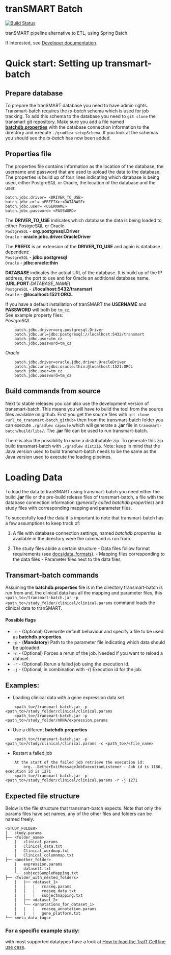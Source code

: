 tranSMART Batch
============================
[![Build Status](https://travis-ci.org/thehyve/transmart-batch.svg?branch=master)](https://travis-ci.org/thehyve/transmart-batch)

tranSMART pipeline alternative to ETL, using Spring Batch.

If interested, see [Developer documentation](docs/developer_docs.md).

# Quick start: Setting up transmart-batch

## Prepare database
To prepare the tranSMART database you need to have admin rights. Transmart-batch requires the *ts-batch* schema which is used for job tracking. To add this schema to the database you need to `git clone` the transmart git repository. Make sure you add a file named [**batchdb.properties**](#properties_file) with the database connection information to the directory and execute `./gradlew setupSchema`. If you look at the schemas you should see the *ts-batch* has now been added.

## Properties file
The properties file contains information as the location of the database, the username and password that are used to upload the data to the database. The properties is build up of four lines indicating which database is being used, either PostgreSQL or Oracle, the location of the database and the user.

    batch.jdbc.driver= <DRIVER_TO_USE>  
    batch.jdbc.url= <PREFIX>:<DATABASE>  
    batch.jdbc.user= <USERNAME>
    batch.jdbc.password= <PASSWORD>  

The **DRIVER_TO_USE** indicates which database the data is being loaded to, either PostgreSQL or Oracle.  
    `PostgreSQL` - **org.postgresql.Driver**  
    `Oracle` - **oracle.jdbc.driver.OracleDriver**

The **PREFIX** is an extension of the **DRIVER_TO_USE** and again is database dependent:  
    `PostgreSQL` - **jdbc:postgresql**  
    `Oracle` - **jdbc:oracle:thin**  

**DATABASE** indicates the actual URL of the database. It is build up of the IP address, the port to use and for Oracle an additional database name. (**URL**:**PORT**:*DATABASE_NAME*)  
    `PostgreSQL` - **//localhost:5432/transmart**  
    `Oracle` - **@localhost:1521:ORCL**

If you have a default installation of tranSMART the **USERNAME** and **PASSWORD** will both be `tm_cz`.  
See example property files:  
*PostgreSQL*
```
    batch.jdbc.driver=org.postgresql.Driver
    batch.jdbc.url=jdbc:postgresql://localhost:5432/transmart
    batch.jdbc.user=tm_cz
    batch.jdbc.password=tm_cz
```
*Oracle*
```
    batch.jdbc.driver=oracle.jdbc.driver.OracleDriver
    batch.jdbc.url=jdbc:oracle:thin:@localhost:1521:ORCL
    batch.jdbc.user=tm_cz
    batch.jdbc.password=tm_cz
```

## Build commands from source
Next to stable releases you can also use the development version of transmart-batch. This means you will have to build the tool from the source files available on github. First you get the source files with `git clone <url_to_transmart-batch_github>` then from the transmart-batch folder you can execute `./gradlew capsule` which will generate a **.jar** file in `transmart-batch/build/libs/`. The **.jar** file can be used to run transmart-batch.

There is also the possibility to make a distributable zip. To generate this zip build transmart-batch with `./gradlew distZip`. Note: keep in mind that the Java version used to build transmart-batch needs to be the same as the Java version used to execute the loading pipeines.

# Loading Data
To load the data to tranSMART using transmart-batch you need either the build **.jar** file or the pre-build release files of transmart-batch, a file with the database connection information (*generally called batchdb.properties*) and study files with corresponding mapping and parameter files.

To succesfully load the data it is important to note that transmart-batch has a few assumptions to keep track of:

  1. A file with database connection settings, named *batchdb.properties*, is available in the directory were the command is run from.

  2. The study files abide a certain structure
    - Data files follow format requirements (see [docs/data_formats](docs/data_formats/)).
    - Mapping files corresponding to the data files
    - Parameter files next to the data files

## Transmart-batch commands
Assuming the **batchdb.properties** file is in the directory transmart-batch is run from and, the clinical data has all the mapping and parameter files, this `<path_to>/transmart-batch.jar -p <path_to>/study_folder/clinical/clinical.params` command loads the clinical data to tranSMART.

#### Possible flags
- `-c` - (Optional) Overwrite default behaviour and specify a file to be used as **batchdb.properties**.
- `-p` - (**Mandatory**) Path to the parameter file indicating which data should be uploaded.
- `-n` - (Optional) Forces a rerun of the job. Needed if you want to reload a dataset.
- `-r` - (Optional) Rerun a failed job using the execution id.
- `-j` - (Optional, in combination with -r) Execution id for the job.

## Examples:

* Loading clinical data with a gene expression data set  
```
    <path_to>/transmart-batch.jar -p <path_to>/study_folder/clinical/clinical.params
    <path_to>/transmart-batch.jar -p <path_to>/study_folder/mRNA/expression.params
```

* Use a different **batchdb.properties**
```
    <path_to>/transmart-batch.jar -p <path_to>/study/clinical/clinical.params -c <path_to>/<file_name>
```

* Restart a failed job
```
    At the start of the failed job retrieve the execution id:  
        org...BetterExitMessageJobExecutionListener - Job id is 1186, execution id is 1271
    <path_to>/transmart-batch.jar -p <path_to>/study_folder/clinical/clinical.params -r -j 1271
```

## Expected file structure
Below is the file structure that transmart-batch expects. Note that only the params files have set names, any of the other files and folders can be named freely.

```
<STUDY_FOLDER>
│   study.params
├── <folder_name>
    |   clinical.params
    |   Clinical_data.txt
    |   Clinical_wordmap.txt
    |   Clinical_columnmap.txt
├── <another_folder>
    |   expression.params
    |   dataset1.txt
    └── subjectSampleMapping.txt
├── <folder_with_nested_folders>
    |   ├── <dataset_1>
    |   |   |   rnaseq.params
    |   |   |   rnaseq_data.txt
    |   |   |   subjectmapping.txt
    |   ├── <dataset_2>
    |   └── <annotations_for_dataset_1>
    |   |   |   rnaseq_annotation.params
    |   |   |   gene_platform.txt
└── <meta_data_tags>
```

### For a specific example study:
with most supported datatypes have a look at [How to load the TraIT Cell line use case](docs/how_to_load_trait_cluc.md).
